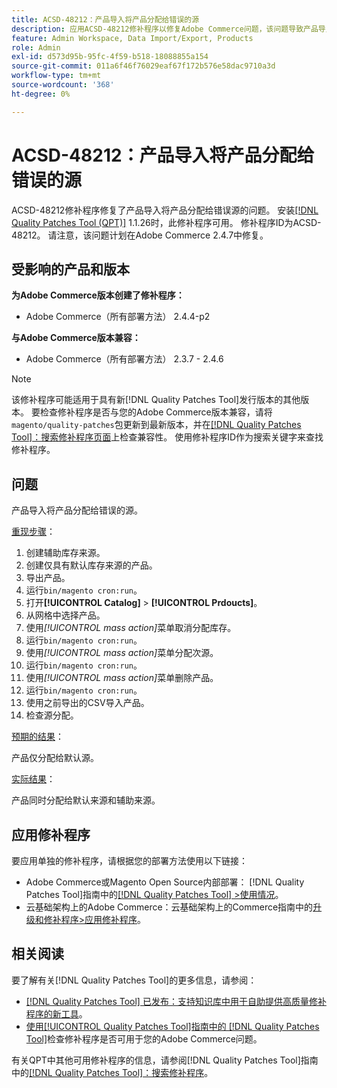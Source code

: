 ```yaml
---
title: ACSD-48212：产品导入将产品分配给错误的源
description: 应用ACSD-48212修补程序以修复Adobe Commerce问题，该问题导致产品导入将产品分配给错误的源。
feature: Admin Workspace, Data Import/Export, Products
role: Admin
exl-id: d573d95b-95fc-4f59-b518-18088855a154
source-git-commit: 011a6f46f76029eaf67f172b576e58dac9710a3d
workflow-type: tm+mt
source-wordcount: '368'
ht-degree: 0%

---
```


# ACSD-48212：产品导入将产品分配给错误的源

ACSD-48212修补程序修复了产品导入将产品分配给错误源的问题。 安装[[!DNL Quality Patches Tool (QPT)]](https://experienceleague.adobe.com/zh-hans/docs/commerce-operations/tools/quality-patches-tool/quality-patches-tool-to-self-serve-quality-patches) 1.1.26时，此修补程序可用。 修补程序ID为ACSD-48212。 请注意，该问题计划在Adobe Commerce 2.4.7中修复。

## 受影响的产品和版本

**为Adobe Commerce版本创建了修补程序：**

* Adobe Commerce（所有部署方法） 2.4.4-p2

**与Adobe Commerce版本兼容：**

* Adobe Commerce（所有部署方法） 2.3.7 - 2.4.6

>[!NOTE]
>
>该修补程序可能适用于具有新[!DNL Quality Patches Tool]发行版本的其他版本。 要检查修补程序是否与您的Adobe Commerce版本兼容，请将`magento/quality-patches`包更新到最新版本，并在[[!DNL Quality Patches Tool]：搜索修补程序页面](https://experienceleague.adobe.com/tools/commerce-quality-patches/index.html?lang=zh-Hans)上检查兼容性。 使用修补程序ID作为搜索关键字来查找修补程序。

## 问题

产品导入将产品分配给错误的源。

<u>重现步骤</u>：

1. 创建辅助库存来源。
1. 创建仅具有默认库存来源的产品。
1. 导出产品。
1. 运行`bin/magento cron:run`。
1. 打开&#x200B;**[!UICONTROL Catalog]** > **[!UICONTROL Prdoucts]**。
1. 从网格中选择产品。
1. 使用&#x200B;*[!UICONTROL mass action]*&#x200B;菜单取消分配库存。
1. 运行`bin/magento cron:run`。
1. 使用&#x200B;*[!UICONTROL mass action]*&#x200B;菜单分配次源。
1. 运行`bin/magento cron:run`。
1. 使用&#x200B;*[!UICONTROL mass action]*&#x200B;菜单删除产品。
1. 运行`bin/magento cron:run`。
1. 使用之前导出的CSV导入产品。
1. 检查源分配。

<u>预期的结果</u>：

产品仅分配给默认源。

<u>实际结果</u>：

产品同时分配给默认来源和辅助来源。

## 应用修补程序

要应用单独的修补程序，请根据您的部署方法使用以下链接：

* Adobe Commerce或Magento Open Source内部部署： [!DNL Quality Patches Tool]指南中的[[!DNL Quality Patches Tool] >使用情况](/help/tools/quality-patches-tool/usage.md)。
* 云基础架构上的Adobe Commerce：云基础架构上的Commerce指南中的[升级和修补程序>应用修补程序](https://experienceleague.adobe.com/docs/commerce-cloud-service/user-guide/develop/upgrade/apply-patches.html?lang=zh-Hans)。

## 相关阅读

要了解有关[!DNL Quality Patches Tool]的更多信息，请参阅：

* [[!DNL Quality Patches Tool] 已发布：支持知识库中用于自助提供高质量修补程序的新工具](https://experienceleague.adobe.com/zh-hans/docs/commerce-operations/tools/quality-patches-tool/quality-patches-tool-to-self-serve-quality-patches)。
* [使用[!UICONTROL Quality Patches Tool]指南中的 [!DNL Quality Patches Tool]](/help/tools/quality-patches-tool/patches-available-in-qpt/check-patch-for-magento-issue-with-magento-quality-patches.md)检查修补程序是否可用于您的Adobe Commerce问题。


有关QPT中其他可用修补程序的信息，请参阅[!DNL Quality Patches Tool]指南中的[[!DNL Quality Patches Tool]：搜索修补程序](https://experienceleague.adobe.com/tools/commerce-quality-patches/index.html?lang=zh-Hans)。

